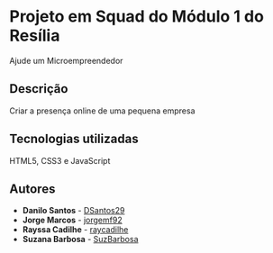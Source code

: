 # Projeto em Squad do Módulo 1 do Resília

Ajude um Microempreendedor

## Descrição

Criar a presença online de uma pequena empresa

## Tecnologias utilizadas
HTML5, CSS3 e JavaScript

## Autores

* **Danilo Santos** - [DSantos29](https://github.com/DSantos29)
* **Jorge Marcos** - [jorgemf92](https://github.com/jorgemf92)
* **Rayssa Cadilhe** - [raycadilhe](https://github.com/raycadilhe)
* **Suzana Barbosa** - [SuzBarbosa](https://github.com/SuzBarbosa)
